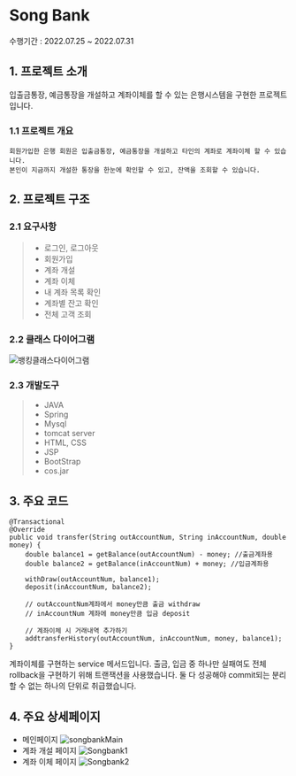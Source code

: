 # Song Bank
수행기간 : 2022.07.25 ~ 2022.07.31

## 1. 프로젝트 소개
입출금통장, 예금통장을 개설하고 계좌이체를 할 수 있는 은행시스템을 구현한 프로젝트입니다.

### 1.1 프로젝트 개요
```
회원가입한 은행 회원은 입출금통장, 예금통장을 개설하고 타인의 계좌로 계좌이체 할 수 있습니다.
본인이 지금까지 개설한 통장을 한눈에 확인할 수 있고, 잔액을 조회할 수 있습니다.
```
## 2. 프로젝트 구조
### 2.1 요구사항
> - 로그인, 로그아웃
> - 회원가입
> - 계좌 개설
> - 계좌 이체
> - 내 계좌 목록 확인
> - 계좌별 잔고 확인
> - 전체 고객 조회

### 2.2 클래스 다이어그램
![뱅킹클래스다이어그램](https://user-images.githubusercontent.com/90902468/189020255-2e840770-c9dc-4add-838b-d2e6ba0157e1.png)
### 2.3 개발도구
> - JAVA
> - Spring
> - Mysql
> - tomcat server
> - HTML, CSS
> - JSP
> - BootStrap
> - cos.jar

## 3. 주요 코드
```
@Transactional
@Override
public void transfer(String outAccountNum, String inAccountNum, double money) {
	double balance1 = getBalance(outAccountNum) - money; //출금계좌용
	double balance2 = getBalance(inAccountNum) + money; //입금계좌용
		
	withDraw(outAccountNum, balance1);
	deposit(inAccountNum, balance2);
		
	// outAccountNum계좌에서 money만큼 출금 withdraw
	// inAccountNum 계좌에 money만큼 입금 deposit
		
	// 계좌이체 시 거래내역 추가하기
	addtransferHistory(outAccountNum, inAccountNum, money, balance1);
}
```
계좌이체를 구현하는 service 메서드입니다.
출금, 입금 중 하나만 실패여도 전체 rollback을 구현하기 위해 트랜잭션을 사용했습니다.
둘 다 성공해야 commit되는 분리할 수 없는 하나의 단위로 취급했습니다.

## 4. 주요 상세페이지
- 메인페이지
![songbankMain](https://user-images.githubusercontent.com/90902468/189832623-f2a9cb4b-637b-47aa-95a0-100126db313c.png)
- 계좌 개설 페이지
![Songbank1](https://user-images.githubusercontent.com/90902468/189832645-61e14c46-226f-4c7a-ba4f-eb860e43326a.png)
- 계좌 이체 페이지
![Songbank2](https://user-images.githubusercontent.com/90902468/189832656-06f38c0c-e51d-4e11-b207-46f62a5c5cb9.png)

